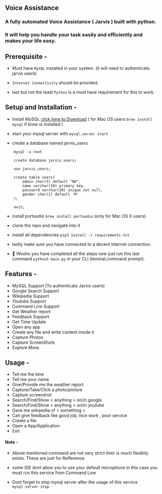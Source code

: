 ## Voice Assistance

### A fully automated Voice Assistance ( Jarvis ) built with python.
### It will help you handle your task easily and efficiently and makes your life easy.

## Prerequisite -

- Must have `MySQL` installed in your system. (it will need to authenticate jarvis users) 

- `Internet Connectivity` should be provided.

- last but not the least `Python` is a must have requirement for this to work.

## Setup and Installation -

- Install MySQL [click here to Download]("https://www.mysql.com/downloads/") ( for Mac OS users  `brew install mysql` if brew is installed )

- start your mysql server with `mysql.server start`

- create a database named jarvis_users 
```
    mysql -u root

    create database jarvis_users;

    use jarvis_users;

    create table users(
        admin char(3) default "NO",
        name varchar(30) primary key,
        password varchar(30) unique not null, 
        gender char(1) default 'M'
    );

    exit;
```

- install portaudio `brew install portaudio` (only for Mac OS X users)

- clone the repo and navigate into it

- install all dependencies `pip3 install -r requirements.txt`

- lastly make sure you have connected to a decent internet connection.
- 🥳 Wooho you have completed all the steps now just run this last command `python3 main.py` in your CLI (teminal,command prompt).

## Features -

- MySQL Support (To authenticate Jarvis users)
- Google Search Support
- Wikipedia Support
- Youtube Support
- Command Line Support
- Get Weather report
- Feedback Support
- Get Time Update
- Open any app
- Create any file and write content inside it
- Capture Photos
- Capture ScreenShots
- Explore More.

## Usage - 

- Tell me the time
- Tell me your name
- Give/Provide me the weather report
- Capture/Take/Click a photo/picture
- Capture screenshot
- Search/Find/Show < anything > on/in google
- Search/Find/Show < anything > on/in youtube
- Gave me wikipedia of < something >
- Can give feedback like good job, nice work , poor service
- Create a file
- Open a App/Application
- Exit

#### Note  - 

- Above mentioned command are not very strict their is much flexibily exists. These are just for Refference.

- some IDE dont allow you to use your default microphone in this case you must run this service from Command Line

- Dont forget to stop mysql server after the usage of this service `mysql.server stop`

